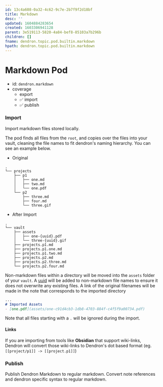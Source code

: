 ```yaml
---
id: 13c4a608-0a32-4c62-9c7e-2b7f9f2d18bf
title: Markdown
desc: ''
updated: 1604884283654
created: 1603306941128
parent: 3e519113-5820-4a84-bef8-85103a7b296b
children: []
fname: dendron.topic.pod.builtin.markdown
hpath: dendron.topic.pod.builtin.markdown
---
```

# Markdown Pod

- id: `dendron.markdown`
- coverage
  - export 
  - ✅ import
  - ✅ publish

### Import

Import markdown files stored locally. 

The pod finds all files from the `root`, and copies over the files into your vault, cleaning the file names to fit dendron's naming hierarchy. You can see an example below. 

- Original

```
.
└── projects
    ├── p1
    │   ├── one.md
    │   ├── two.md
    │   └── one.pdf
    └── p2
        ├── three.md
        ├── four.md
        └── three.gif
```

- After Import

```
.
└── vault
    ├── assets
    │   ├── one-{uuid}.pdf
    │   └── three-{uuid}.gif
    ├── projects.p1.md
    ├── projects.p1.one.md
    ├── projects.p1.two.md
    ├── projects.p2.md
    ├── projects.p2.three.md
    └── projects.p2.four.md
```

Non-markdown files within a directory will be moved into the `assets` folder of your `vault`. A [uuid](https://en.wikipedia.org/wiki/Universally_unique_identifier) will be added to non-markdown file names to ensure it does not overwrite any existing files. A link of the original filenames will be made in the note that corresponds to the imported directory

```md
...
# Imported Assets
- [one.pdf](assets/one-c91d4cb3-1db8-4703-884f-c4f5f9a00734.pdf)

```

Note that all files starting with a `.` will be ignored during the import.

#### Links

If you are importing from tools like **Obsidian** that support wiki-links, Dendron will convert those wiki-links to Dendron's dot based format (eg. `[[project/p1]] -> [[project.p1]]`)

### Publish

Publish Dendron Markdown to regular markdown. Convert note references and dendron specific syntax to regular markdown.

